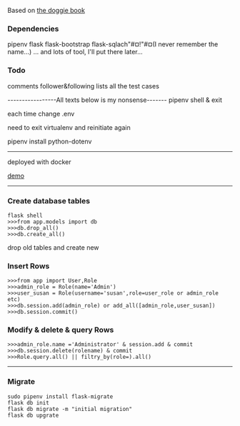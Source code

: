 Based on [the doggie book](https://learning.oreilly.com/library/view/flask-web-development/9781491991725/)

### Dependencies

pipenv
flask
flask-bootstrap
flask-sqlach"#¤!"#¤(I never remember the name...)
... and lots of tool, I'll put there later...

### Todo
comments
follower&following lists
all the test cases

-----------------All texts below is my nonsense-------
pipenv shell & exit

each time change .env

need to exit virtualenv and reinitiate again

pipenv install python-dotenv

---------------------------------------------------
deployed with docker

[demo](http://120.78.214.127)

----------------------------------------------------
### Create database tables

```
flask shell
>>>from app.models import db
>>>db.drop_all() 
>>>db.create_all()
```

drop old tables and create new

### Insert Rows

```
>>>from app import User,Role
>>>admin_role = Role(name='Admin')
>>>user_susan = Role(username='susan',role=user_role or admin_role etc)
>>>db.session.add(admin_role) or add_all([admin_role,user_susan])
>>>db.session.commit()
```

### Modify & delete & query Rows

```
>>>admin_role.name ='Administrator' & session.add & commit
>>>db.session.delete(rolename) & commit
>>>Role.query.all() || filtry_by(role=).all()
```

-------------------------------------------------------------

### Migrate

```
sudo pipenv install flask-migrate
flask db init
flask db migrate -m "initial migration"
flask db upgrate
```
